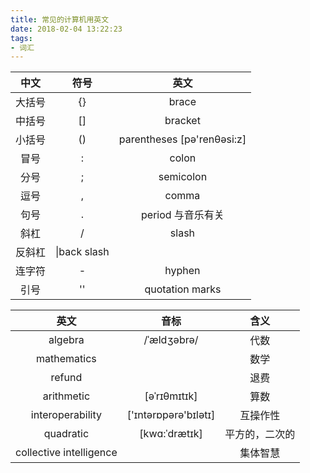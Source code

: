 ```yaml
---
title: 常见的计算机用英文
date: 2018-02-04 13:22:23
tags:
- 词汇
---
```

|中文|符号|英文|
|:--:|:--:|:--:|
|大括号|{}| brace|
|中括号|[]|bracket|
|小括号|()|parentheses [pə'renθəsi:z]| 
|冒号|:|colon|
|分号|;|semicolon|因为分号是冒号的变种，所以叫做semiccolon|
|逗号|,|comma|
|句号|.|period 与音乐有关|
|斜杠|/|slash|
|反斜杠|\|back slash|
|连字符|-|hyphen|
|引号|''|quotation marks|

|英文|音标|含义|
|:--:|:--:|:--:|
|algebra |/ˈældʒəbrə/| 代数|
|mathematics|| 数学|
|refund||退费|
|arithmetic|[əˈrɪθmɪtɪk]|算数|
|interoperability|['ɪntərɒpərə'bɪlətɪ]|互操作性|
|quadratic| [kwɑ:ˈdrætɪk]|平方的，二次的|
|collective intelligence||集体智慧|